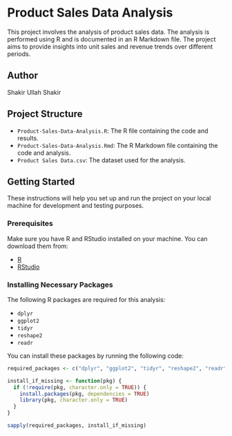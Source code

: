 # Product Sales Data Analysis

This project involves the analysis of product sales data. The analysis is performed using R and is documented in an R Markdown file. The project aims to provide insights into unit sales and revenue trends over different periods.

## Author

Shakir Ullah Shakir


## Project Structure

- `Product-Sales-Data-Analysis.R`: The R file containing the code and results.
- `Product-Sales-Data-Analysis.Rmd`: The R Markdown file containing the code and analysis.
- `Product Sales Data.csv`: The dataset used for the analysis.

## Getting Started

These instructions will help you set up and run the project on your local machine for development and testing purposes.

### Prerequisites

Make sure you have R and RStudio installed on your machine. You can download them from:

- [R](https://cran.r-project.org/)
- [RStudio](https://rstudio.com/)

### Installing Necessary Packages

The following R packages are required for this analysis:

- `dplyr`
- `ggplot2`
- `tidyr`
- `reshape2`
- `readr`

You can install these packages by running the following code:

```r
required_packages <- c("dplyr", "ggplot2", "tidyr", "reshape2", "readr")

install_if_missing <- function(pkg) {
  if (!require(pkg, character.only = TRUE)) {
    install.packages(pkg, dependencies = TRUE)
    library(pkg, character.only = TRUE)
  }
}

sapply(required_packages, install_if_missing)
